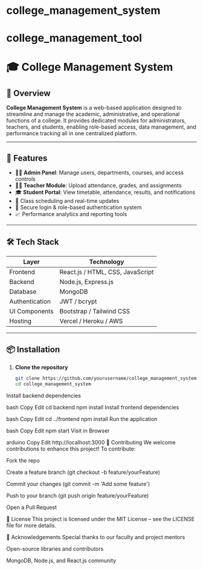 # college_management_system
# college_management_tool

# 🎓 College Management System

## 📌 Overview

**College Management System** is a web-based application designed to streamline and manage the academic, administrative, and operational functions of a college. It provides dedicated modules for administrators, teachers, and students, enabling role-based access, data management, and performance tracking all in one centralized platform.

---

## 🚀 Features

- 🧑‍💼 **Admin Panel**: Manage users, departments, courses, and access controls
- 👨‍🏫 **Teacher Module**: Upload attendance, grades, and assignments
- 🎓 **Student Portal**: View timetable, attendance, results, and notifications
- 📅 Class scheduling and real-time updates
- 📑 Secure login & role-based authentication system
- 📈 Performance analytics and reporting tools

---

## 🛠️ Tech Stack

| Layer        | Technology        |
|--------------|-------------------|
| Frontend     | React.js / HTML, CSS, JavaScript |
| Backend      | Node.js, Express.js |
| Database     | MongoDB |
| Authentication | JWT / bcrypt |
| UI Components | Bootstrap / Tailwind CSS |
| Hosting      | Vercel / Heroku / AWS |

---

## 📦 Installation

1. **Clone the repository**
   ```bash
   git clone https://github.com/yourusername/college_management_system.git
   cd college_management_system
Install backend dependencies

bash
Copy
Edit
cd backend
npm install
Install frontend dependencies

bash
Copy
Edit
cd ../frontend
npm install
Run the application

bash
Copy
Edit
npm start
Visit in Browser

arduino
Copy
Edit
http://localhost:3000
🤝 Contributing
We welcome contributions to enhance this project!
To contribute:

Fork the repo

Create a feature branch (git checkout -b feature/yourFeature)

Commit your changes (git commit -m 'Add some feature')

Push to your branch (git push origin feature/yourFeature)

Open a Pull Request

📄 License
This project is licensed under the MIT License – see the LICENSE file for more details.



🙌 Acknowledgements
Special thanks to our faculty and project mentors

Open-source libraries and contributors

MongoDB, Node.js, and React.js community
